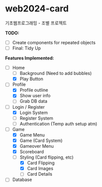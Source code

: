 # web2024-card

기초웹프로그래밍 - 조별 프로젝트

**TODO:**
- [ ] Create components for repeated objects
- [ ] Final: Tidy Up

**Features Implemented:** 
- [ ] Home
  - [ ] Background (Need to add bubbles)
  - [x] Play Button

- [ ] Profile 
  - [x] Profile outline
  - [x] Show user info
  - [ ] Grab DB data

- [ ] Login / Register
  - [x] Login System
  - [ ] Register System
  - [ ] Authentication (Temp auth setup atm)

- [ ] Game
  - [x] Game Menu
  - [x] Game (Card System)
  - [x] Gameover Menu
  - [x] Scoreboard
  - [ ] Styling (Card flipping, etc)
    - [x] Card Flipping
    - [x] Card Images
    - [ ] Card Details

- [ ] Database
